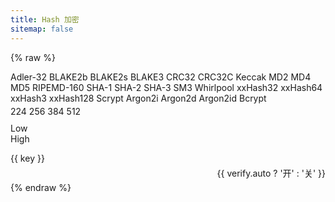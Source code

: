 ```yaml
---
title: Hash 加密
sitemap: false
---
```

<script type="module" data-pjax>
  import {
    provideFluentDesignSystem,
    fluentAccordion,
    fluentAccordionItem,
    fluentButton,
    fluentNumberField,
    fluentOption,
    fluentSelect,
    fluentSwitch,
    fluentTextArea,
    fluentTextField,
    fillColor,
    accentBaseColor,
    SwatchRGB,
    neutralLayerFloating,
    baseLayerLuminance,
    StandardLuminance
  } from "https://cdn.jsdelivr.net/npm/@fluentui/web-components/+esm";
  provideFluentDesignSystem()
    .register(
      fluentAccordion(),
      fluentAccordionItem(),
      fluentButton(),
      fluentNumberField(),
      fluentOption(),
      fluentSelect(),
      fluentSwitch(),
      fluentTextArea(),
      fluentTextField()
    );
  accentBaseColor.withDefault(SwatchRGB.create(0xFC / 0xFF, 0x64 / 0xFF, 0x23 / 0xFF));
  fillColor.withDefault(neutralLayerFloating);
  if (typeof matchMedia === "function") {
    const scheme = window.matchMedia("(prefers-color-scheme: dark)");
    if (typeof scheme !== "undefined") {
      scheme.addListener(e => baseLayerLuminance.withDefault(e.matches ? StandardLuminance.DarkMode : StandardLuminance.LightMode));
      if (scheme.matches) {
        baseLayerLuminance.withDefault(StandardLuminance.DarkMode);
      }
    }
  }
</script>

{% raw %}
<div id="vue-app">
  <div class="stack-vertical" style="row-gap: 0.3rem;">
    <settings-card>
      <template #icon>
        <svg-host
          src="https://cdn.jsdelivr.net/npm/@fluentui/svg-icons/icons/number_symbol_square_20_regular.svg"></svg-host>
      </template>
      <template #header>
        <h4 id="crypto-type" class="unset">加密类型</h4>
      </template>
      <template #description>
        选择加密的类型。
      </template>
      <fluent-select v-model="type" style="min-width: calc(var(--base-height-multiplier) * 15.625px);">
        <fluent-option value="adler32">Adler-32</fluent-option>
        <fluent-option value="blake2b">BLAKE2b</fluent-option>
        <fluent-option value="blake2s">BLAKE2s</fluent-option>
        <fluent-option value="blake3">BLAKE3</fluent-option>
        <fluent-option value="crc32">CRC32</fluent-option>
        <fluent-option value="crc32c">CRC32C</fluent-option>
        <fluent-option value="keccak">Keccak</fluent-option>
        <fluent-option value="md2">MD2</fluent-option>
        <fluent-option value="md4">MD4</fluent-option>
        <fluent-option value="md5">MD5</fluent-option>
        <fluent-option value="ripemd160">RIPEMD-160</fluent-option>
        <fluent-option value="sha1">SHA-1</fluent-option>
        <fluent-option value="sha2">SHA-2</fluent-option>
        <fluent-option value="sha3">SHA-3</fluent-option>
        <fluent-option value="sm3">SM3</fluent-option>
        <fluent-option value="whirlpool">Whirlpool</fluent-option>
        <fluent-option value="xxhash32">xxHash32</fluent-option>
        <fluent-option value="xxhash64">xxHash64</fluent-option>
        <fluent-option value="xxhash3">xxHash3</fluent-option>
        <fluent-option value="xxhash128">xxHash128</fluent-option>
        <fluent-option value="scrypt">Scrypt</fluent-option>
        <fluent-option value="argon2i">Argon2i</fluent-option>
        <fluent-option value="argon2d">Argon2d</fluent-option>
        <fluent-option value="argon2id">Argon2id</fluent-option>
        <fluent-option value="bcrypt">Bcrypt</fluent-option>
      </fluent-select>
    </settings-card>
    <settings-card v-if="typeof option.bits !== 'undefined'">
      <template #icon>
        <svg-host src="https://cdn.jsdelivr.net/npm/@fluentui/svg-icons/icons/code_circle_20_regular.svg"></svg-host>
      </template>
      <template #header>
        <h4 id="crypto-bit" class="unset">Bit 位</h4>
      </template>
      <template #description>
        选择加密的类型。
      </template>
      <fluent-select v-if="option.isEnum" v-model="option.bits" style="min-width: unset;">
        <fluent-option value="224">224</fluent-option>
        <fluent-option value="256">256</fluent-option>
        <fluent-option value="384">384</fluent-option>
        <fluent-option value="512">512</fluent-option>
      </fluent-select>
      <fluent-number-field v-else v-model="option.bits"></fluent-number-field>
    </settings-card>
    <settings-card v-if="typeof option.key !== 'undefined'">
      <template #icon>
        <svg-host src="https://cdn.jsdelivr.net/npm/@fluentui/svg-icons/icons/key_20_regular.svg"></svg-host>
      </template>
      <template #header>
        <h4 id="crypto-key" class="unset">Key</h4>
      </template>
      <template #description>
        输入加密的钥匙。<span v-if="type === 'blake3'">(必须 32 字节长)</span>
      </template>
      <fluent-text-field v-model="option.key"></fluent-text-field>
    </settings-card>
    <settings-expander v-if="typeof option.seed !== 'undefined'" expanded="true">
      <template #icon>
        <svg-host src="https://cdn.jsdelivr.net/npm/@fluentui/svg-icons/icons/tree_deciduous_20_regular.svg"></svg-host>
      </template>
      <template #header>
        <h4 id="crypto-seed" class="unset">Seed</h4>
      </template>
      <template #description>
        输入加密种子。
      </template>
      <div class="setting-expander-content-grid stack-vertical" style="align-items: stretch;">
        <div v-if="typeof option.seed === 'object'" class="stack-vertical"
          style="gap: calc(var(--base-horizontal-spacing-multiplier) * 1px); align-items: stretch;">
          <fluent-number-field v-model="option.seed.low">Low</fluent-number-field>
          <fluent-number-field v-model="option.seed.high">High</fluent-number-field>
        </div>
        <fluent-text-field v-else v-model="option.seed"></fluent-text-field>
      </div>
    </settings-expander>
    <settings-card v-if="typeof option.salt !== 'undefined'">
      <template #icon>
        <svg-host src="https://cdn.jsdelivr.net/npm/@fluentui/svg-icons/icons/cube_20_regular.svg"></svg-host>
      </template>
      <template #header>
        <h4 id="crypto-salt" class="unset">Salt</h4>
      </template>
      <template #description>
        <span>输入加密的盐。</span>
        <span v-if="type.startsWith('argon')">(至少 8 字节长)</span>
        <span v-else-if="type === 'bcrypt'">(必须 16 字节长)</span>
      </template>
      <fluent-text-field v-model="option.salt"></fluent-text-field>
    </settings-card>
    <settings-card v-if="typeof option.secret !== 'undefined'">
      <template #icon>
        <svg-host
          src="https://cdn.jsdelivr.net/npm/@fluentui/svg-icons/icons/lock_closed_key_20_regular.svg"></svg-host>
      </template>
      <template #header>
        <h4 id="crypto-secret" class="unset">Secret</h4>
      </template>
      <template #description>
        输入加密的密钥。
      </template>
      <fluent-text-field v-model="option.secret"></fluent-text-field>
    </settings-card>
    <settings-expander v-if="typeof option.others === 'object'" expanded="true">
      <template #icon>
        <svg-host src="https://cdn.jsdelivr.net/npm/@fluentui/svg-icons/icons/options_20_regular.svg"></svg-host>
      </template>
      <template #header>
        <h4 id="crypto-others" class="unset">其他</h4>
      </template>
      <template #description>
        其他加密选项。
      </template>
      <div class="setting-expander-content-grid stack-vertical"
        style="gap: calc(var(--base-horizontal-spacing-multiplier) * 1px); align-items: stretch;">
        <fluent-number-field v-for="(_, key) in option.others" v-model="option.others[key]">{{ key
          }}</fluent-number-field>
      </div>
    </settings-expander>
    <settings-card class="settings-nowarp" v-if="verify.enabled">
      <template #icon>
        <svg-host src="https://cdn.jsdelivr.net/npm/@fluentui/svg-icons/icons/autocorrect_20_regular.svg"></svg-host>
      </template>
      <template #header>
        <h4 id="crypto-verify-auto" class="unset">自动验证</h4>
      </template>
      <template #description>
        修改内容时自动执行验证。
      </template>
      <value-change-host v-model="verify.auto" value-name="checked" event-name="change"
        style="display: flex; justify-content: flex-end;">
        <fluent-switch> {{ verify.auto ? '开' : '关' }} </fluent-switch>
      </value-change-host>
    </settings-card>
    <div class="split-view">
      <input-label class="split-content" label="明文" style="flex: 1;">
        <template #action>
          <fluent-button @click="() => encodeAsync()">加密</fluent-button>
        </template>
        <fluent-text-area v-model="decoded" resize="vertical" style="width: 100%;"></fluent-text-area>
      </input-label>
      <input-label class="split-content" label="密文" style="flex: 1;">
        <template #action>
          <div style="min-height: calc((var(--base-height-multiplier) + var(--density)) * var(--design-unit) * 1px);">
            <div class="stack-horizontal" v-if="verify.enabled" style="width: unset; column-gap: 4px;">
              <svg-host v-if="verify.verified === false"
                src="https://cdn.jsdelivr.net/npm/@fluentui/svg-icons/icons/dismiss_circle_20_filled.svg"
                style="fill: var(--error);"></svg-host>
              <svg-host v-else-if="verify.verified === true"
                src="https://cdn.jsdelivr.net/npm/@fluentui/svg-icons/icons/checkmark_circle_20_filled.svg"
                style="fill: var(--success);"></svg-host>
              <fluent-button @click="() => verifyAsync()">验证</fluent-button>
            </div>
          </div>
        </template>
        <fluent-text-area v-model="encoded" resize="vertical" :readonly="!verify.enabled"
          style="width: 100%;"></fluent-text-area>
      </input-label>
    </div>
  </div>
</div>

<template id="empty-slot-template">
  <div>
    <slot></slot>
  </div>
</template>

<template id="svg-host-template">
  <div v-html="innerHTML"></div>
</template>

<template id="input-label-template">
  <div class="input-label">
    <div class="fluent-input-label">
      <label>
        {{ label }}
      </label>
      <slot name="action"></slot>
    </div>
    <slot></slot>
  </div>
</template>

<template id="settings-presenter-template">
  <div class="settings-presenter">
    <div class="header-root">
      <div class="icon-holder" v-check-solt="getSlot('icon')">
        <slot name="icon"></slot>
      </div>
      <div class="header-panel">
        <span v-check-solt="getSlot('header')">
          <slot name="header"></slot>
        </span>
        <span class="description" v-check-solt="getSlot('description')">
          <slot name="description"></slot>
        </span>
      </div>
    </div>
    <div class="content-presenter" v-check-solt="getSlot('default')">
      <slot></slot>
    </div>
  </div>
</template>

<template id="settings-card-template">
  <div class="settings-card">
    <settings-presenter class="presenter">
      <template #icon>
        <slot name="icon"></slot>
      </template>
      <template #header>
        <slot name="header"></slot>
      </template>
      <template #description>
        <slot name="description"></slot>
      </template>
      <slot></slot>
    </settings-presenter>
  </div>
</template>

<template id="settings-expander-template">
  <fluent-accordion class="settings-expander">
    <fluent-accordion-item class="expander" :expanded="expanded">
      <div slot="heading">
        <settings-presenter class="presenter">
          <template #icon>
            <slot name="icon"></slot>
          </template>
          <template #header>
            <slot name="header"></slot>
          </template>
          <template #description>
            <slot name="description"></slot>
          </template>
          <slot name="action-content"></slot>
        </settings-presenter>
      </div>
      <slot></slot>
    </fluent-accordion-item>
  </fluent-accordion>
</template>
{% endraw %}

<script type="module" data-pjax>
  import { createApp } from "https://cdn.jsdelivr.net/npm/vue/dist/vue.esm-browser.prod.js";
  import * as hash from "https://cdn.jsdelivr.net/npm/hash-wasm@4.11.0/+esm";
  import * as md2 from "https://cdn.jsdelivr.net/npm/js-md2/+esm";
  createApp({
    data() {
      return {
        type: "md5",
        option: {},
        encoded: null,
        decoded: null,
        verify: {
          enabled: false,
          auto: true,
          verified: null
        }
      }
    },
    watch: {
      type(newValue, oldValue) {
        if (newValue !== oldValue) {
          this.updateOption(newValue);
          this.updateVerify(newValue);
        }
      },
      encoded(newValue, oldValue) {
        if (newValue !== oldValue) {
          this.onWatchVerify();
        }
      },
      decoded(newValue, oldValue) {
        if (newValue !== oldValue) {
          this.onWatchVerify();
        }
      },
      "option.secret"(newValue, oldValue) {
        if (newValue !== oldValue) {
          this.onWatchVerify();
        }
      }
    },
    methods: {
      updateOption(type) {
        switch (type) {
          case "blake2b":
            this.option = {
              bits: 512,
              key: this.option.key ?? null
            };
            break;
          case "blake2s":
          case "blake3":
            this.option = {
              bits: 256,
              key: this.option.key ?? null
            };
            break;
          case "keccak":
          case "sha2":
          case "sha3":
            this.option = {
              isEnum: true,
              bits: "512"
            };
            break;
          case "xxhash32":
            this.option = {
              seed: 0
            }
            break;
          case "xxhash64":
          case "xxhash3":
          case "xxhash128":
            const seed = this.option.seed;
            this.option = {
              seed: typeof seed === "object"
                ? seed
                : {
                  low: 0,
                  high: 0
                }
            };
            break;
          case "scrypt":
            this.option = {
              salt: this.option.salt ?? "This is the salt for scrypt.",
              others: {
                "Cost Factor": 1024,
                "Block Size": 8,
                Parallelism: 1,
                "Hash length": 32
              }
            }
            break;
          case "argon2i":
          case "argon2d":
          case "argon2id":
            this.option = {
              salt: this.option.salt ?? "This is the salt for argon2.",
              secret: this.option.secret ?? null,
              others: {
                Iterations: 10,
                Parallelism: 1,
                "Memory Size": 1024,
                "Hash length": 32
              }
            }
            break;
          case "bcrypt":
            this.option = {
              salt: this.option.salt ?? "This bcrypt salt",
              others: {
                "Cost Factor": 10
              }
            }
            break;
          default:
            this.option = {};
            break;
        }
      },
      updateVerify(type) {
        switch (type) {
          case "argon2i":
          case "argon2d":
          case "argon2id":
          case "bcrypt":
            this.verify.enabled = true;
            break;
          default:
            this.verify.enabled = false;
            break;
        }
      },
      onWatchVerify() {
        const verify = this.verify;
        if (verify.enabled) {
          if (verify.auto) {
            this.verifyAsync();
          }
          else {
            verify.verified = null;
          }
        }
      },
      async encodeAsync() {
        const type = this.type;
        try {
          switch (type) {
            case "adler32":
            case "crc32":
            case "md4":
            case "md5":
            case "ripemd160":
            case "sha1":
            case "sm3":
            case "whirlpool":
              this.encoded = await hash[type](this.decoded);
              break;
            case "blake2b":
            case "blake2s":
            case "blake3":
              this.encoded = await hash[type](this.decoded, +this.option.bits, this.option.key || undefined);
              break;
            case "keccak":
            case "sha3":
              this.encoded = await hash[type](this.decoded, +this.option.bits);
              break;
            case "sha2":
              this.encoded = await hash[`sha${this.option.bits}`](this.decoded);
              break;
            case "xxhash32":
              this.encoded = await hash[type](this.decoded, +this.option.seed);
              break;
            case "xxhash64":
            case "xxhash3":
            case "xxhash128":
              this.encoded = await hash[type](this.decoded, +this.option.seed.low, +this.option.seed.high);
              break;
            case "scrypt":
              this.encoded = await hash[type]({
                password: this.decoded,
                salt: this.option.salt,
                costFactor: +this.option.others["Cost Factor"],
                blockSize: +this.option.others["Block Size"],
                parallelism: +this.option.others.Parallelism,
                hashLength: +this.option.others["Hash length"]
              });
              break;
            case "argon2i":
            case "argon2d":
            case "argon2id":
              this.encoded = await hash[type]({
                password: this.decoded,
                salt: this.option.salt,
                secret: this.option.secret || undefined,
                iterations: +this.option.others.Iterations,
                parallelism: +this.option.others.Parallelism,
                memorySize: +this.option.others["Memory Size"],
                hashLength: +this.option.others["Hash length"],
                outputType: "encoded"
              });
              break;
            case "bcrypt":
              this.encoded = await hash[type]({
                password: this.decoded,
                salt: this.option.salt,
                costFactor: +this.option.others["Cost Factor"],
                outputType: "encoded"
              });
              break;
            case "md2":
              this.encoded = md2.default(this.decoded);
              break;
          }
        }
        catch (ex) {
          console.error(ex);
          this.encoded = null;
        }
      },
      async verifyAsync() {
        const type = this.type;
        try {
          switch (type) {
            case "argon2i":
            case "argon2d":
            case "argon2id":
              this.verify.verified = await hash.argon2Verify({
                password: this.decoded,
                secret: this.option.secret || undefined,
                hash: this.encoded
              });
              break;
            case "bcrypt":
              this.verify.verified = await hash.bcryptVerify({
                password: this.decoded,
                hash: this.encoded
              });
          }
        }
        catch (ex) {
          console.error(ex);
          this.verify.verified = false;
        }
      }
    }
  }).directive("check-solt",
    (element, binding) => {
      if (element instanceof HTMLElement) {
        const solt = binding.value;
        if (solt !== binding.oldValue) {
          function setDisplay(value) {
            if (value) {
              if (element.style.display === "none") {
                element.style.display = '';
              }
            }
            else {
              element.style.display = "none";
            }
          }
          if (typeof solt === "function") {
            let value = solt();
            if (value instanceof Array) {
              value = value[0];
              if (typeof value === "object") {
                if (typeof value.type === "symbol") {
                  value = value.children;
                  if (value instanceof Array) {
                    setDisplay(value.length > 0);
                    return;
                  }
                }
                else {
                  setDisplay(true);
                  return;
                }
              }
            }
          }
          setDisplay(false);
        }
      }
    }
  ).component("value-change-host", {
    template: "#empty-slot-template",
    props: {
      valueName: String,
      eventName: String,
      modelValue: undefined
    },
    emits: ['update:modelValue'],
    watch: {
      eventName(newValue, oldValue) {
        if (newValue !== oldValue) {
          const $el = this.$el;
          if ($el instanceof HTMLElement) {
            const element = $el.children[0];
            if (element instanceof HTMLElement) {
              if (oldValue) {
                element.removeEventListener(oldValue, this.onValueChanged);
              }
              if (newValue) {
                element.addEventListener(newValue, this.onValueChanged);
              }
            }
          }
        }
      },
      modelValue(newValue, oldValue) {
        if (newValue !== oldValue) {
          const valueName = this.valueName;
          if (valueName) {
            const $el = this.$el;
            if ($el instanceof HTMLElement) {
              const element = $el.children[0];
              if (element instanceof HTMLElement) {
                element[valueName] = newValue;
              }
            }
          }
        }
      }
    },
    methods: {
      registerEvent(valueName) {
        const $el = this.$el;
        if ($el instanceof HTMLElement) {
          const element = $el.children[0];
          if (element instanceof HTMLElement) {
            const modelValue = this.modelValue;
            if (modelValue === undefined) {
              this.$emit('update:modelValue', element[valueName]);
            }
            else {
              element[valueName] = modelValue;
            }
            element.addEventListener(this.eventName, this.onValueChanged);
          }
        }
      },
      onValueChanged(event) {
        const target = event.target;
        if (target instanceof HTMLElement) {
          this.$emit('update:modelValue', target[this.valueName]);
        }
      }
    },
    mounted() {
      const valueName = this.valueName;
      if (valueName && this.eventName) {
        this.registerEvent(valueName);
      }
    }
  }).component("svg-host", {
    template: "#svg-host-template",
    props: {
      src: String
    },
    data() {
      return {
        innerHTML: null
      }
    },
    watch: {
      src(newValue, oldValue) {
        if (newValue !== oldValue) {
          this.getSVGAsync(newValue).then(svg => this.innerHTML = svg);
        }
      }
    },
    methods: {
      async getSVGAsync(src) {
        if (src) {
          try {
            return await fetch(src)
              .then(response => response.text());
          }
          catch (ex) {
            console.error(ex);
          }
        }
        return '';
      }
    },
    mounted() {
      this.getSVGAsync(this.src).then(svg => this.innerHTML = svg);
    }
  }).component("input-label", {
    template: "#input-label-template",
    props: {
      label: String
    }
  }).component("settings-presenter", {
    template: "#settings-presenter-template",
    methods: {
      getSlot(name) {
        return this.$slots[name];
      }
    }
  }).component("settings-card", {
    template: "#settings-card-template"
  }).component("settings-expander", {
    template: "#settings-expander-template",
    props: {
      expanded: String
    }
  }).mount("#vue-app");
</script>

<style>
  @import 'https://cdn.jsdelivr.net/gh/microsoft/fluentui-blazor@dev/src/Core/Components/Label/FluentInputLabel.razor.css';

  #vue-app {
    font-family: var(--body-font);
    font-size: var(--type-ramp-base-font-size);
    line-height: var(--type-ramp-base-line-height);
    font-weight: var(--font-weight);
    color: var(--neutral-foreground-rest);
  }

  #vue-app * {
    --success: #0E700E;
    --error: #BC2F32;
    --settings-card-padding: calc(var(--design-unit) * 4px);
  }

  #vue-app .stack-vertical {
    display: flex;
    flex-direction: column;
  }

  #vue-app .stack-horizontal {
    display: flex;
    flex-direction: row;
    align-items: center;
  }

  #vue-app h6.unset,
  #vue-app h5.unset,
  #vue-app h4.unset,
  #vue-app h3.unset,
  #vue-app h2.unset,
  #vue-app h1.unset {
    margin-top: unset;
    margin-bottom: unset;
    font-weight: unset;
    font-family: unset;
    font-size: unset;
    line-height: unset;
  }

  #vue-app fluent-select::part(listbox) {
    max-height: calc(var(--base-height-multiplier) * 30px);
  }

  #vue-app fluent-select .listbox {
    max-height: calc(var(--base-height-multiplier) * 30px);
  }

  #vue-app div.split-view {
    height: 100%;
    display: flex;
    gap: 0.3rem;
  }

  #vue-app div.split-view .split-content {
    flex: 1;
    display: block;
    box-sizing: border-box;
    padding: var(--settings-card-padding);
    background: var(--neutral-fill-input-rest);
    color: var(--neutral-foreground-rest);
    border: calc(var(--stroke-width) * 1px) solid var(--neutral-stroke-layer-rest);
    border-radius: calc(var(--control-corner-radius) * 1px);
    box-shadow: var(--elevation-shadow-card-rest);
  }

  @media (max-width: 767px) {
    #vue-app div.split-view {
      flex-direction: column;
    }
  }

  .input-label .fluent-input-label {
    display: flex;
    justify-content: space-between;
    align-items: center;
    cursor: unset;
  }

  .input-label .fluent-input-label label {
    cursor: pointer;
  }

  .settings-presenter {
    display: flex;
    justify-content: space-between;
    align-items: center;
  }

  .settings-presenter * {
    --settings-card-description-font-size: var(--type-ramp-minus-1-font-size);
    --settings-card-header-icon-max-size: var(--type-ramp-base-line-height);
    --settings-card-header-icon-margin: 0 calc((var(--base-horizontal-spacing-multiplier) * 6 + var(--design-unit) * 0.5) * 1px) 0 calc((var(--base-horizontal-spacing-multiplier) * 6 - var(--design-unit) * 4) * 1px);
    --settings-card-vertical-header-content-spacing: calc(var(--design-unit) * 2px) 0 0 0;
  }

  .settings-presenter div.header-root {
    display: flex;
    align-items: center;
    flex: 1;
  }

  .settings-presenter div.icon-holder {
    max-width: var(--settings-card-header-icon-max-size);
    max-height: var(--settings-card-header-icon-max-size);
    margin: var(--settings-card-header-icon-margin);
    fill: currentColor;
  }

  .settings-presenter div.header-panel {
    display: flex;
    flex-direction: column;
    margin: 0 calc(var(--design-unit) * 6px) 0 0;
  }

  .settings-presenter span.description {
    font-size: var(--settings-card-description-font-size);
    color: var(--neutral-fill-strong-hover);
  }

  .settings-presenter div.content-presenter {
    display: grid;
  }

  @media (max-width: 600px) {
    .settings-presenter {
      flex-flow: column;
      justify-content: unset;
      align-items: unset;
    }

    .settings-presenter div.header-panel {
      margin: unset;
    }

    .settings-presenter div.content-presenter {
      margin: var(--settings-card-vertical-header-content-spacing);
    }

    .settings-nowarp .settings-presenter {
      flex-flow: row;
      justify-content: space-between;
      align-items: center;
    }

    .settings-nowarp .settings-presenter div.header-panel {
      margin: 0 calc(var(--design-unit) * 6px) 0 0;
    }

    .settings-nowarp .settings-presenter div.content-presenter {
      margin: unset;
    }
  }

  .settings-card {
    display: block;
    box-sizing: border-box;
    background: var(--neutral-fill-input-rest);
    color: var(--neutral-foreground-rest);
    border: calc(var(--stroke-width) * 1px) solid var(--neutral-stroke-layer-rest);
    border-radius: calc(var(--control-corner-radius) * 1px);
    box-shadow: var(--elevation-shadow-card-rest);
  }

  .settings-card .presenter {
    padding: var(--settings-card-padding);
  }

  .settings-card div.content-grid {
    display: flex;
    justify-content: space-between;
    align-items: center;
  }

  .settings-expander * {
    --settings-expander-header-padding: calc(var(--design-unit) * 1px) 0 calc(var(--design-unit) * 1px) calc(var(--design-unit) * 2px);
    --settings-expander-item-padding: 0 calc((var(--base-height-multiplier) + 1 + var(--density)) * var(--design-unit) * 1px) 0 calc((var(--base-horizontal-spacing-multiplier) * 12 - var(--design-unit) * 1.5) * 1px + var(--type-ramp-base-line-height));
  }

  .settings-expander fluent-accordion-item.expander {
    box-sizing: border-box;
    box-shadow: var(--elevation-shadow-card-rest);
    border-radius: calc(var(--control-corner-radius) * 1px);
  }

  .settings-expander fluent-accordion-item.expander:hover {
    background: var(--neutral-fill-input-hover);
    border: calc(var(--stroke-width) * 1px) solid var(--neutral-stroke-layer-hover);
    box-shadow: var(--elevation-shadow-card-hover);
  }

  .settings-expander fluent-accordion-item.expander:active {
    background: var(--neutral-fill-input-active);
    border: calc(var(--stroke-width) * 1px) solid var(--neutral-stroke-layer-active);
    box-shadow: var(--elevation-shadow-card-pressed);
  }

  .settings-expander .presenter {
    padding: var(--settings-expander-header-padding);
  }

  .settings-expander div.setting-expander-content-grid {
    padding: var(--settings-expander-item-padding);
  }
</style>